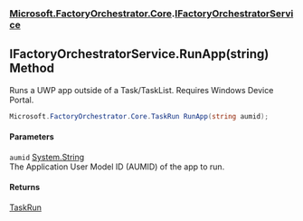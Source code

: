 ### [Microsoft.FactoryOrchestrator.Core](Microsoft_FactoryOrchestrator_Core.md 'Microsoft.FactoryOrchestrator.Core').[IFactoryOrchestratorService](IFactoryOrchestratorService.md 'Microsoft.FactoryOrchestrator.Core.IFactoryOrchestratorService')
## IFactoryOrchestratorService.RunApp(string) Method
Runs a UWP app outside of a Task/TaskList. Requires Windows Device Portal.  
```csharp
Microsoft.FactoryOrchestrator.Core.TaskRun RunApp(string aumid);
```
#### Parameters
<a name='Microsoft_FactoryOrchestrator_Core_IFactoryOrchestratorService_RunApp(string)_aumid'></a>
`aumid` [System.String](https://docs.microsoft.com/en-us/dotnet/api/System.String 'System.String')  
The Application User Model ID (AUMID) of the app to run.
  
#### Returns
[TaskRun](TaskRun.md 'Microsoft.FactoryOrchestrator.Core.TaskRun')  
